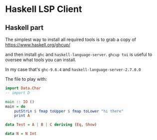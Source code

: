 # Haskell LSP Client

## Haskell part

The simplest way to install all required tools is to grab a copy of https://www.haskell.org/ghcup/ 

and then install `ghc` and `haskell-language-server`. `ghcup tui` is useful to oversee what tools you can install.

In my case that's `ghc-9.6.4` and `haskell-language-server-2.7.0.0`

The file to play with:
```haskell
import Data.Char
-- import D

main :: IO ()
main = do
    putStrLn $ fmap toUpper $ fmap toLower "hi there"
    print A

data Test = A | B | C deriving (Eq, Show)

data N = N Int
```
